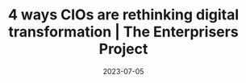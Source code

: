 ---
category:
- .nan
date: 2023-07-05
keyword_suggestion: ubuntu install docker
post_inspiration: https://enterprisersproject.com/article/2023/4/rethinking-digital-transformation
silot_terms: digital automation
title: 4 ways CIOs are rethinking <b>digital</b> transformation | The Enterprisers
  Project
---